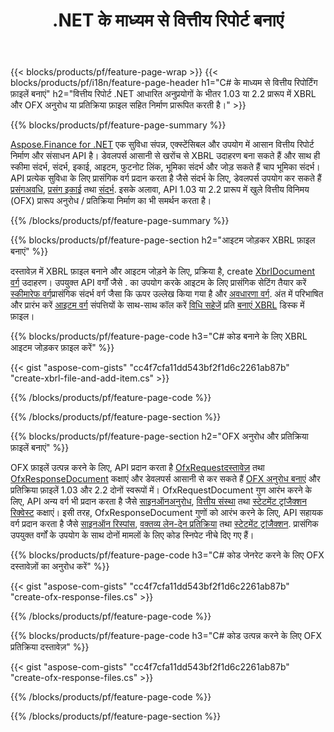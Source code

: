 ﻿---
title: .NET के माध्यम से वित्तीय रिपोर्ट बनाएं
url: /hi/net/create/
description:  C# कोड XBRL में वित्तीय रिपोर्ट बनाने के लिए, और OFX .NET लाइब्रेरी के माध्यम से अनुरोध या प्रतिक्रिया फ़ाइलें।
---
{{< blocks/products/pf/feature-page-wrap >}}
{{< blocks/products/pf/i18n/feature-page-header h1="C# के माध्यम से वित्तीय रिपोर्टिंग फ़ाइलें बनाएं" h2="वित्तीय रिपोर्ट .NET आधारित अनुप्रयोगों के भीतर 1.03 या 2.2 प्रारूप में XBRL और OFX अनुरोध या प्रतिक्रिया फ़ाइल सहित निर्माण प्रारूपित करती है।" >}}

{{% blocks/products/pf/feature-page-summary %}}

[Aspose.Finance for .NET](https://products.aspose.com/finance/net/) एक सुविधा संपन्न, एक्स्टेंसिबल और उपयोग में आसान वित्तीय रिपोर्ट निर्माण और संसाधन API है। डेवलपर्स आसानी से खरोंच से XBRL उदाहरण बना सकते हैं और साथ ही स्कीमा संदर्भ, संदर्भ, इकाई, आइटम, फुटनोट लिंक, भूमिका संदर्भ और जोड़ सकते हैं 
चाप भूमिका संदर्भ। API प्रत्येक सुविधा के लिए प्रासंगिक वर्ग प्रदान करता है जैसे संदर्भ के लिए, डेवलपर्स उपयोग कर सकते हैं [प्रसंगअवधि](https://apireference.aspose.com/finance/net/aspose.finance.xbrl/contextperiod), [प्रसंग इकाई](https://apireference.aspose.com/finance/net/aspose.finance.xbrl/contextentity) तथा [संदर्भ](https://apireference.aspose.com/finance/net/aspose.finance.xbrl/context). 
इसके अलावा, API 1.03 या 2.2 प्रारूप में खुले वित्तीय विनिमय (OFX) प्रारूप अनुरोध / प्रतिक्रिया निर्माण का भी समर्थन करता है।

{{% /blocks/products/pf/feature-page-summary %}}

{{% blocks/products/pf/feature-page-section h2="आइटम जोड़कर XBRL फ़ाइल बनाएं" %}}

दस्तावेज़ में XBRL फ़ाइल बनाने और आइटम जोड़ने के लिए, प्रक्रिया है, create [XbrlDocument वर्ग](https://apireference.aspose.com/finance/net/aspose.finance.xbrl/xbrldocument) उदाहरण। उपयुक्त API वर्गों जैसे . का उपयोग करके आइटम के लिए प्रासंगिक सेटिंग तैयार करें [स्कीमारेफ वर्ग](https://apireference.aspose.com/finance/net/aspose.finance.xbrl/schemaref)प्रासंगिक संदर्भ वर्ग जैसा कि ऊपर उल्लेख किया गया है और [अवधारणा वर्ग](https://apireference.aspose.com/finance/net/aspose.finance.xbrl/concept). अंत में परिभाषित और प्रारंभ करें [आइटम वर्ग](https://apireference.aspose.com/finance/net/aspose.finance.xbrl/item) संपत्तियों के साथ-साथ कॉल करें [विधि सहेजें](https://apireference.aspose.com/finance/net/aspose.finance.xbrl.xbrldocument/save/methods/1) प्रति [बनाएं XBRL](https://products.aspose.com/finance/net/create/xbrl/) डिस्क में फ़ाइल।

{{% blocks/products/pf/feature-page-code h3="C# कोड बनाने के लिए XBRL आइटम जोड़कर फ़ाइल करें" %}}

{{< gist "aspose-com-gists" "cc4f7cfa11dd543bf2f1d6c2261ab87b" "create-xbrl-file-and-add-item.cs" >}} 

{{% /blocks/products/pf/feature-page-code %}}

{{% /blocks/products/pf/feature-page-section %}}

{{% blocks/products/pf/feature-page-section h2="OFX अनुरोध और प्रतिक्रिया फ़ाइलें बनाएं" %}}


OFX फ़ाइलें उत्पन्न करने के लिए, API प्रदान करता है [OfxRequestदस्तावेज़](https://apireference.aspose.com/finance/net/aspose.finance.ofx/ofxrequestdocument) तथा [OfxResponseDocument](https://apireference.aspose.com/finance/net/aspose.finance.ofx/ofxresponsedocument) कक्षाएं और डेवलपर्स आसानी से कर सकते हैं [OFX अनुरोध बनाएं](https://products.aspose.com/finance/net/create/ofx-request/) और प्रतिक्रिया फ़ाइलें 1.03 और 2.2 दोनों स्वरूपों में। OfxRequestDocument गुण आरंभ करने के लिए, API अन्य वर्ग भी प्रदान करता है जैसे [साइनऑनअनुरोध](https://apireference.aspose.com/finance/net/aspose.finance.ofx.signon/signonrequest), [वित्तीय संस्था](https://apireference.aspose.com/finance/net/aspose.finance.ofx.signon/financialinstitution) तथा [स्टेटमेंट ट्रांजैक्शन रिक्वेस्ट](https://apireference.aspose.com/finance/net/aspose.finance.ofx.bank/statementtransactionrequest) कक्षाएं। इसी तरह, OfxResponseDocument गुणों को आरंभ करने के लिए, API सहायक वर्ग प्रदान करता है जैसे [साइनऑन रिस्पांस](https://apireference.aspose.com/finance/net/aspose.finance.ofx.signon/signonresponse),  [वक्तव्य लेन-देन प्रतिक्रिया](https://apireference.aspose.com/finance/net/aspose.finance.ofx.bank/statementtransactionresponse) तथा [स्टेटमेंट ट्रांजैक्शन](https://apireference.aspose.com/finance/net/aspose.finance.ofx/statementtransaction). प्रासंगिक उपयुक्त वर्गों के उपयोग के साथ दोनों मामलों के लिए कोड स्निपेट नीचे दिए गए हैं।

{{% blocks/products/pf/feature-page-code h3="C# कोड जेनरेट करने के लिए OFX दस्तावेज़ों का अनुरोध करें" %}}

{{< gist "aspose-com-gists" "cc4f7cfa11dd543bf2f1d6c2261ab87b" "create-ofx-response-files.cs" >}} 

{{% /blocks/products/pf/feature-page-code %}}

{{% blocks/products/pf/feature-page-code h3="C# कोड उत्पन्न करने के लिए OFX प्रतिक्रिया दस्तावेज़" %}}

{{< gist "aspose-com-gists" "cc4f7cfa11dd543bf2f1d6c2261ab87b" "create-ofx-response-files.cs" >}} 

{{% /blocks/products/pf/feature-page-code %}}

{{% /blocks/products/pf/feature-page-section %}}